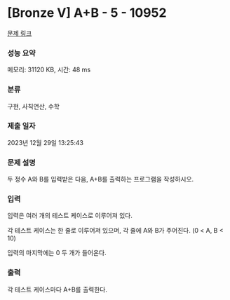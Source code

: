 # [Bronze V] A+B - 5 - 10952 

[문제 링크](https://www.acmicpc.net/problem/10952) 

### 성능 요약

메모리: 31120 KB, 시간: 48 ms

### 분류

구현, 사칙연산, 수학

### 제출 일자

2023년 12월 29일 13:25:43

### 문제 설명

<p>두 정수 A와 B를 입력받은 다음, A+B를 출력하는 프로그램을 작성하시오.</p>

### 입력 

 <p>입력은 여러 개의 테스트 케이스로 이루어져 있다.</p>

<p>각 테스트 케이스는 한 줄로 이루어져 있으며, 각 줄에 A와 B가 주어진다. (0 < A, B < 10)</p>

<p>입력의 마지막에는 0 두 개가 들어온다.</p>

### 출력 

 <p>각 테스트 케이스마다 A+B를 출력한다.</p>

